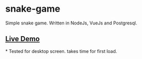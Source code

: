 # snake-game
Simple snake game. Written in NodeJs, VueJs and Postgresql.

## [Live Demo]

 [Live Demo]: <https://snake-game-2021.herokuapp.com/>

\* Tested for desktop screen. takes time for first load.
